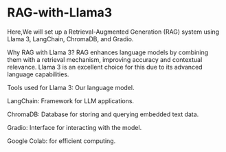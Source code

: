 # RAG-with-Llama3 
Here,We will set up a Retrieval-Augmented Generation (RAG) system using Llama 3, LangChain, ChromaDB, and Gradio.

Why RAG with Llama 3?
RAG enhances language models by combining them with a retrieval mechanism, improving accuracy and contextual relevance. Llama 3 is an excellent choice for this due to its advanced language capabilities.

Tools used for
Llama 3: Our language model.

LangChain: Framework for LLM applications.

ChromaDB: Database for storing and querying embedded text data.

Gradio: Interface for interacting with the model.

Google Colab: for efficient computing.
